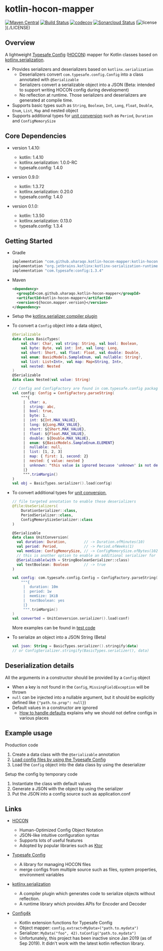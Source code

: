 kotlin-hocon-mapper
===================

[![Maven Central](https://maven-badges.herokuapp.com/maven-central/com.github.uharaqo.kotlin-hocon-mapper/kotlin-hocon-mapper/badge.svg)](https://maven-badges.herokuapp.com/maven-central/com.github.uharaqo.kotlin-hocon-mapper/kotlin-hocon-mapper)
[![Build Status](https://travis-ci.org/uharaqo/kotlin-hocon-mapper.svg?branch=master)](https://travis-ci.org/uharaqo/kotlin-hocon-mapper)
[![codecov](https://codecov.io/gh/uharaqo/kotlin-hocon-mapper/branch/master/graph/badge.svg)](https://codecov.io/gh/uharaqo/kotlin-hocon-mapper)
[![Sonarcloud Status](https://sonarcloud.io/api/project_badges/measure?project=com.lapots.breed.judge:judge-rule-engine&metric=alert_status)](https://sonarcloud.io/dashboard?id=com.lapots.breed.judge:judge-rule-engine)
[![license](https://img.shields.io/badge/license-Apache%202-blue")](./LICENSE)

Overview
--------
A lightweight [Typesafe Config](https://github.com/lightbend/config) ([HOCON](https://github.com/lightbend/config/blob/master/HOCON.md)) mapper for Kotlin classes based on [kotlinx.serialization](https://github.com/Kotlin/kotlinx.serialization).
- Provides serializers and deserializers based on `kotlinx.serialization`
  - Deserializers convert `com.typesafe.config.Config` into a class annotated with `@Serializable`
  - Serializers convert a serializable object into a JSON (Beta: intended to support writing HOCON config during development)
  - No reflection at runtime. Those serializers and deserializers are generated at compile time.
- Supports basic types such as `String`, `Boolean`, `Int`, `Long`, `Float`, `Double`, `Enum`, `List`, `Map` and nested object
- Supports additional types for [unit conversion](https://github.com/lightbend/config/blob/master/HOCON.md#units-format) such as `Period`, `Duration` and `ConfigMemorySize`

Core Dependencies
-------------

- version 1.4.10:
  - kotlin: 1.4.10
  - kotlinx.serialization: 1.0.0-RC
  - typesafe.config: 1.4.0

- version 0.9.0: 
  - kotlin: 1.3.72
  - kotlinx.serialization: 0.20.0
  - typesafe.config: 1.4.0

- version 0.1.0: 
  - kotlin: 1.3.50
  - kotlinx.serialization: 0.13.0
  - typesafe.config: 1.3.4

Getting Started
---------------

- Gradle
  ```gradle
  implementation "com.github.uharaqo.kotlin-hocon-mapper:kotlin-hocon-mapper:$hocon_mapper_version"
  implementation "org.jetbrains.kotlinx:kotlinx-serialization-runtime:0.12.0"
  implementation "com.typesafe:config:1.3.4"
  ```

- Maven
  ```xml
  <dependency>
    <groupId>com.github.uharaqo.kotlin-hocon-mapper</groupId>
    <artifactId>kotlin-hocon-mapper</artifactId>
    <version>${hocon.mapper.version}</version>
  </dependency>
  ```

- Setup the [kotlinx.serializer compiler plugin](https://github.com/Kotlin/kotlinx.serialization#setup)

- To convert a `Config` object into a data object,
  ```kotlin
  @Serializable
  data class BasicTypes(
      val char: Char, val string: String, val bool: Boolean,
      val byte: Byte, val int: Int, val long: Long,
      val short: Short, val float: Float, val double: Double,
      val enum: BasicModels.SampleEnum, val nullable: String?,
      val list: List<Int>, val map: Map<String, Int>,
      val nested: Nested
  )
  @Serializable
  data class Nested(val value: String)

  // Config and ConfigFactory are found in com.typesafe.config package
  val config: Config = ConfigFactory.parseString(
      """{
       |  char: a,
       |  string: abc,
       |  bool: true,
       |  byte: 1,
       |  int: ${Int.MAX_VALUE},
       |  long: ${Long.MAX_VALUE},
       |  short: ${Short.MAX_VALUE},
       |  float: ${Float.MAX_VALUE},
       |  double: ${Double.MAX_VALUE},
       |  enum: ${BasicModels.SampleEnum.ELEMENT}
       |  nullable: null,
       |  list: [1, 2, 3]
       |  map: { first: 1, second: 2}
       |  nested: { value: nested }
       |  unknown: "this value is ignored becuase 'unknown' is not defined in the data object"
       |}
       """.trimMargin()
  )
  val obj = BasicTypes.serializer().load(config)
  ```

- To convert additional types for [unit conversion](https://github.com/lightbend/config/blob/master/HOCON.md#units-format),
  ```kotlin
  // file targeted annotation to enable these deserializers
  @file:UseSerializers(
      DurationSerializer::class,
      PeriodSerializer::class,
      ConfigMemorySizeSerializer::class
  )
  
  @Serializable
  data class UnitConversion(
    val duration: Duration,        // -> Duration.ofMinutes(10)
    val period: Period,            // -> Period.ofWeeks(1)
    val memSize: ConfigMemorySize, // -> ConfigMemorySize.ofBytes(1024)
    // this is another option to enable an additional serializer for a field
    @Serializable(with = StringBooleanSerializer::class)
    val textBoolean: Boolean       // -> true
  )
  
  val config: com.typesafe.config.Config = ConfigFactory.parseString(
      """{
       |  duration: 10m
       |  period: 1w
       |  memSize: 1KiB
       |  textBoolean: yes
       |}
       """.trimMargin()
  )
  val converted = UnitConversion.serializer().load(conf)
  ```
  More examples can be found in [test code](kotlin-hocon-mapper/src/test/kotlin/com/github/uharaqo/hocon/mapper/SerializerDeserializerTest.kt)

- To serialize an object into a JSON String (Beta)
  ```kotlin
  val json: String = BasicTypes.serializer().stringify(data)
  // or ConfigSerializer.stringify(BasicTypes.serializer(), data)
  ```

Deserialization details
-----------------------

All the arguments in a constructor should be provided by a `Config` object
- When a key is not found in the `Config`, `MissingFieldException` will be thrown 
- `null` can be injected into a nullable argument, but it should be explicitly defined like `{"path.to.prop": null}`)
- Default values in a constructor are ignored
  - [How to handle defaults](https://github.com/lightbend/config#how-to-handle-defaults)
    explains why we should not define configs in various places

Example usage
-------------
Production code
1. Create a data class with the `@Serializable` annotation
2. [Load config files by using the Typesafe Config](https://github.com/lightbend/config#standard-behavior)
3. Load the `Config` object into the data class by using the deserializer

Setup the config by temporary code
1. Instantiate the class with default values
2. Generate a JSON with the object by using the serializer
3. Put the JSON into a config source such as application.conf

Links
-----

- [HOCON](https://github.com/lightbend/config/blob/master/HOCON.md)
  - Human-Optimized Config Object Notation
  - JSON-like intuitive configuration syntax
  - Supports lots of useful features
  - Adopted by popular libraries such as [Ktor](https://ktor.io/servers/configuration.html#hocon-file)

- [Typesafe Config](https://github.com/lightbend/config)
  - A library for managing HOCON files
  - merge configs from multiple source such as files, system properties, environment variables

- [kotlinx.serialization](https://github.com/Kotlin/kotlinx.serialization)
  - A compiler plugin which generates code to serialize objects without reflection.
  - A runtime library which provides APIs for Encoder and Decoder

- [Config4k](https://github.com/config4k/config4k)
  - Kotlin extension functions for Typesafe Config
  - Object mapper: `config.extract<MyData>("path.to.mydata")`
  - Serializer: `MyData("foo", 42).toConfig("path.to.mydata")`
  - Unfortunately, this project has been inactive since Jan 2019 (as of Sep 2019).
    It didn't work with the latest kotlin reflection library.
